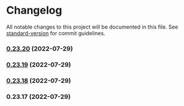 # Changelog

All notable changes to this project will be documented in this file. See [standard-version](https://github.com/conventional-changelog/standard-version) for commit guidelines.

### [0.23.20](https://github.com/miyaliunian/vue2-json-form/compare/v0.23.19...v0.23.20) (2022-07-29)

### [0.23.19](https://github.com/miyaliunian/vue2-json-form/compare/v0.23.18...v0.23.19) (2022-07-29)

### [0.23.18](https://github.com/miyaliunian/vue2-json-form/compare/v0.23.17...v0.23.18) (2022-07-29)

### 0.23.17 (2022-07-29)

